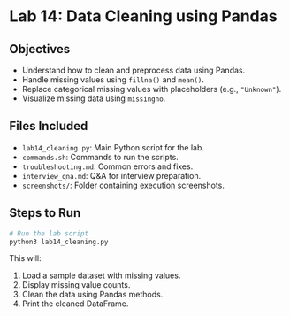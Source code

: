 # Lab 14: Data Cleaning using Pandas

## Objectives
- Understand how to clean and preprocess data using Pandas.
- Handle missing values using `fillna()` and `mean()`.
- Replace categorical missing values with placeholders (e.g., `"Unknown"`).
- Visualize missing data using `missingno`.

## Files Included
- `lab14_cleaning.py`: Main Python script for the lab.
- `commands.sh`: Commands to run the scripts.
- `troubleshooting.md`: Common errors and fixes.
- `interview_qna.md`: Q&A for interview preparation.
- `screenshots/`: Folder containing execution screenshots.

## Steps to Run
```bash
# Run the lab script
python3 lab14_cleaning.py
```

This will:
1. Load a sample dataset with missing values.
2. Display missing value counts.
3. Clean the data using Pandas methods.
4. Print the cleaned DataFrame.
